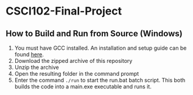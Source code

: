 # CSCI102-Final-Project
## How to Build and Run from Source (Windows)
1. You must have GCC installed. An installation and setup guide can be found [here](https://phoenixnap.com/kb/install-gcc-windows).
2. Download the zipped archive of this repository
3. Unzip the archive
4. Open the resulting folder in the command prompt
5. Enter the command `./run` to start the run.bat batch script. This both builds the code into a main.exe executable and runs it.
